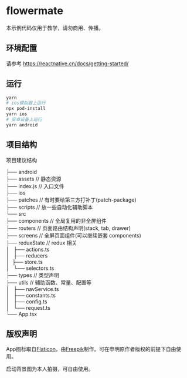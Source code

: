 # flowermate

本示例代码仅用于教学，请勿商用、传播。

## 环境配置

请参考 <https://reactnative.cn/docs/getting-started/>

## 运行

```bash
yarn
# ios模拟器上运行
npx pod-install
yarn ios
# 安卓设备上运行
yarn android
```

## 项目结构

项目建议结构

├── android  
├── assets // 静态资源   
├── index.js // 入口文件  
├── ios  
├── patches // 有时要给第三方打补丁(patch-package)  
├── scripts // 放一些自动化辅助脚本  
└── src  
 ├── components // 全局复用的非全屏组件  
 ├── routers // 页面路由结构声明(stack, tab, drawer)  
 ├── screens // 全屏页面组件(可以继续嵌套 components)  
 ├── reduxState // redux 相关  
 │   ├── actions.ts  
 │   ├── reducers  
 │   ├── store.ts  
 │   └── selectors.ts  
 ├── types // 类型声明  
 ├── utils // 辅助函数、常量、配置等   
 │   ├── navService.ts   
 │   ├── constants.ts  
 │   ├── config.ts  
 │   └── request.ts  
 └── App.tsx  

## 版权声明

App图标取自[Flaticon](https://www.flaticon.com/)，由[Freepik](https://www.flaticon.com/authors/freepik)制作。可在申明原作者版权的前提下自由使用。

启动背景图为本人拍摄，可自由使用。
